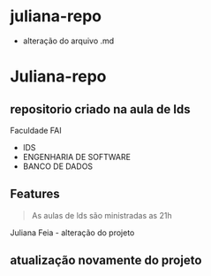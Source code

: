 # juliana-repo

- alteração do arquivo .md 

# Juliana-repo
## repositorio criado na aula de lds 

Faculdade FAI

- lDS
- ENGENHARIA DE SOFTWARE
- BANCO DE DADOS 

## Features

>As aulas de lds são ministradas as 21h


Juliana Feia - alteração do projeto 

atualização novamente do projeto 
----- 